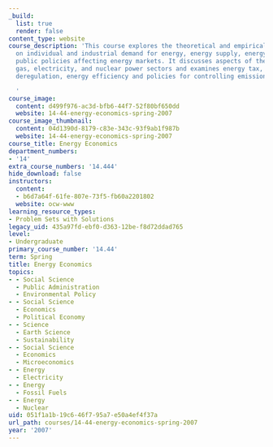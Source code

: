 ```yaml
---
_build:
  list: true
  render: false
content_type: website
course_description: 'This course explores the theoretical and empirical perspectives
  on individual and industrial demand for energy, energy supply, energy markets, and
  public policies affecting energy markets. It discusses aspects of the oil, natural
  gas, electricity, and nuclear power sectors and examines energy tax, price regulation,
  deregulation, energy efficiency and policies for controlling emission.

  '
course_image:
  content: d499f976-ac3d-bfb6-44f7-52f80bf650dd
  website: 14-44-energy-economics-spring-2007
course_image_thumbnail:
  content: 04d1390d-8179-c83e-343c-93f9ab1f987b
  website: 14-44-energy-economics-spring-2007
course_title: Energy Economics
department_numbers:
- '14'
extra_course_numbers: '14.444'
hide_download: false
instructors:
  content:
  - b6d7a64f-61fe-807e-73f5-fb60a2201802
  website: ocw-www
learning_resource_types:
- Problem Sets with Solutions
legacy_uid: 435a97fd-ebf0-d363-12be-f8d72ddad765
level:
- Undergraduate
primary_course_number: '14.44'
term: Spring
title: Energy Economics
topics:
- - Social Science
  - Public Administration
  - Environmental Policy
- - Social Science
  - Economics
  - Political Economy
- - Science
  - Earth Science
  - Sustainability
- - Social Science
  - Economics
  - Microeconomics
- - Energy
  - Electricity
- - Energy
  - Fossil Fuels
- - Energy
  - Nuclear
uid: 051f1a1b-19c6-46f7-95a7-e50a4ef4f37a
url_path: courses/14-44-energy-economics-spring-2007
year: '2007'
---
```

